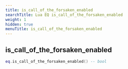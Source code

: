 ```yaml
---
title: is_call_of_the_forsaken_enabled
searchTitle: Lua EQ is_call_of_the_forsaken_enabled
weight: 1
hidden: true
menuTitle: is_call_of_the_forsaken_enabled
---
```

## is_call_of_the_forsaken_enabled
```lua
eq.is_call_of_the_forsaken_enabled() -- bool
```